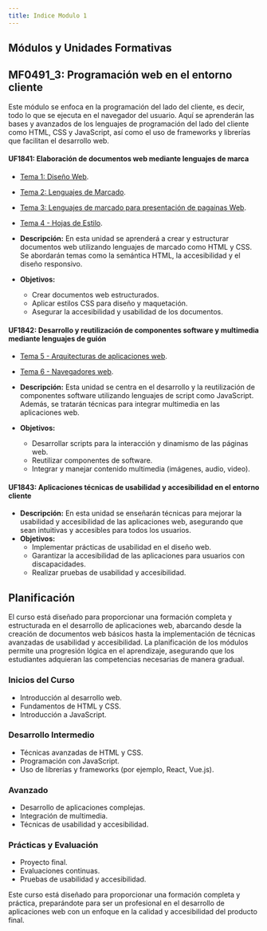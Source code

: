 ```yaml
---
title: Indice Modulo 1
---
```


## Módulos y Unidades Formativas

## MF0491_3: Programación web en el entorno cliente

Este módulo se enfoca en la programación del lado del cliente, es decir, todo lo que se ejecuta en el navegador del usuario. Aquí se aprenderán las bases y avanzados de los lenguajes de programación del lado del cliente como HTML, CSS y JavaScript, así como el uso de frameworks y librerías que facilitan el desarrollo web.

#### UF1841: Elaboración de documentos web mediante lenguajes de marca

- [Tema 1: Diseño Web](tema1#principios-del-diseño-web/).
- [Tema 2: Lenguajes de Marcado](tema2#lenguajes-de-marcado/).
- [Tema 3: Lenguajes de marcado para presentación de pagainas Web](tema3#html-y-xhtml/).
- [Tema 4 - Hojas de Estilo](tema4#hojas-de-estilo/).

- **Descripción:** En esta unidad se aprenderá a crear y estructurar documentos web utilizando lenguajes de marcado como HTML y CSS. Se abordarán temas como la semántica HTML, la accesibilidad y el diseño responsivo.
- **Objetivos:**
  - Crear documentos web estructurados.
  - Aplicar estilos CSS para diseño y maquetación.
  - Asegurar la accesibilidad y usabilidad de los documentos.

#### UF1842: Desarrollo y reutilización de componentes software y multimedia mediante lenguajes de guión

- [Tema 5 - Arquitecturas de aplicaciones web](tema5#arquitecturas-de-aplicaciones-web/).
- [Tema 6 - Navegadores web](tema6#navegadores-web/).

- **Descripción:** Esta unidad se centra en el desarrollo y la reutilización de componentes software utilizando lenguajes de script como JavaScript. Además, se tratarán técnicas para integrar multimedia en las aplicaciones web.
- **Objetivos:**
  - Desarrollar scripts para la interacción y dinamismo de las páginas web.
  - Reutilizar componentes de software.
  - Integrar y manejar contenido multimedia (imágenes, audio, video).

#### UF1843: Aplicaciones técnicas de usabilidad y accesibilidad en el entorno cliente

- **Descripción:** En esta unidad se enseñarán técnicas para mejorar la usabilidad y accesibilidad de las aplicaciones web, asegurando que sean intuitivas y accesibles para todos los usuarios.
- **Objetivos:**
  - Implementar prácticas de usabilidad en el diseño web.
  - Garantizar la accesibilidad de las aplicaciones para usuarios con discapacidades.
  - Realizar pruebas de usabilidad y accesibilidad.

## Planificación

El curso está diseñado para proporcionar una formación completa y estructurada en el desarrollo de aplicaciones web, abarcando desde la creación de documentos web básicos hasta la implementación de técnicas avanzadas de usabilidad y accesibilidad. La planificación de los módulos permite una progresión lógica en el aprendizaje, asegurando que los estudiantes adquieran las competencias necesarias de manera gradual.

### Inicios del Curso

- Introducción al desarrollo web.
- Fundamentos de HTML y CSS.
- Introducción a JavaScript.

### Desarrollo Intermedio

- Técnicas avanzadas de HTML y CSS.
- Programación con JavaScript.
- Uso de librerías y frameworks (por ejemplo, React, Vue.js).

### Avanzado

- Desarrollo de aplicaciones complejas.
- Integración de multimedia.
- Técnicas de usabilidad y accesibilidad.

### Prácticas y Evaluación

- Proyecto final.
- Evaluaciones continuas.
- Pruebas de usabilidad y accesibilidad.

Este curso está diseñado para proporcionar una formación completa y práctica, preparándote para ser un profesional en el desarrollo de aplicaciones web con un enfoque en la calidad y accesibilidad del producto final.

##
